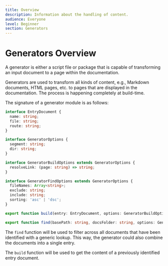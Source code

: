 ```yaml
---
title: Overview
description: Information about the handling of content.
audience: Everyone
level: Beginner
section: Generators
---
```


# Generators Overview

A generator is either a script file or package that is capable of transforming an input document to a page within the documentation.

Generators are used to transform all kinds of content, e.g., Markdown documents, HTML pages, etc. to pages that are displayed in the documentation. The process is happening completely at build-time.

The signature of a generator module is as follows:

```ts
interface EntryDocument {
  name: string;
  file: string;
  route: string;
}

interface GeneratorOptions {
  segment: string;
  dir: string;
}

interface GeneratorBuildOptions extends GeneratorOptions {
  resolveLink: (page: string) => string;
}

interface GeneratorFindOptions extends GeneratorOptions {
  fileNames: Array<string>;
  exclude: string;
  include: string;
  sorting: 'asc' | 'dsc';
}

export function build(entry: EntryDocument, options: GeneratorBuildOptions): string;

export function find(basePath: string, docsFolder: string, options: GeneratorFindOptions): Array<EntryDocument>;
```

The `find` function will be used to filter across all documents that have been identified with a generic lookup. This way, the generator could also combine the documents into a single entry.

The `build` function will be used to get the content of a previously identified entry document.
